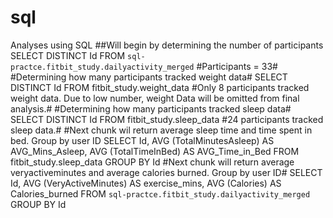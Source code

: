 # sql
Analyses using SQL
##Will begin by determining the number of participants
SELECT DISTINCT
  Id
FROM `sql-practce.fitbit_study.dailyactivity_merged`
#Participants = 33#
#Determining how many participants tracked weight data#
SELECT DISTINCT
  Id
FROM fitbit_study.weight_data
#Only 8 participants tracked weight data. Due to low number, weight Data will be omitted from final analysis.#
#Determining how many participants tracked sleep data#
SELECT DISTINCT
  Id
FROM fitbit_study.sleep_data
#24 participants tracked sleep data.#
#Next chunk wil return average sleep time and time spent in bed. Group by user ID
SELECT
  Id,
  AVG (TotalMinutesAsleep) AS AVG_Mins_Asleep,
  AVG (TotalTimeInBed) AS AVG_Time_in_Bed
FROM fitbit_study.sleep_data
GROUP BY Id
#Next chunk will return average veryactiveminutes and average calories burned. Group by user ID#
SELECT
  Id,
  AVG (VeryActiveMinutes) AS exercise_mins,
  AVG (Calories) AS Calories_burned
FROM `sql-practce.fitbit_study.dailyactivity_merged`
GROUP BY Id
